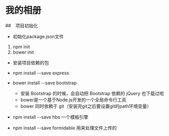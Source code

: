 # 我的相册

##　项目初始化

- 初始化package.json文件

1. npm init
2. bower init

- 安装项目依赖的包
    
- npm install --save express
- bower install --save bootstrap
    + 安装 Bootstrap 的时候，会自动把 Bootstrap 依赖的 jQuery 也下载过啦
    + bower是一个基于Node.js开发的一个全局命令行工具
    + bower 同时依赖于 git（安装完git之后要设置git的path环境变量）
- npm install --save hbs    一个模板引擎
- npm install --save formidable 用来处理文件上传的
